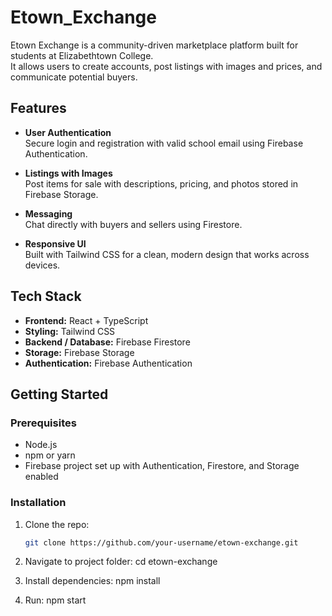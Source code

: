 # Etown_Exchange

Etown Exchange is a community-driven marketplace platform built for students at Elizabethtown College.  
It allows users to create accounts, post listings with images and prices, and communicate potential buyers.

## Features

- **User Authentication**  
  Secure login and registration with valid school email using Firebase Authentication.

- **Listings with Images**  
  Post items for sale with descriptions, pricing, and photos stored in Firebase Storage.

- **Messaging**  
  Chat directly with buyers and sellers using Firestore.

- **Responsive UI**  
  Built with Tailwind CSS for a clean, modern design that works across devices.

## Tech Stack

- **Frontend:** React + TypeScript  
- **Styling:** Tailwind CSS  
- **Backend / Database:** Firebase Firestore  
- **Storage:** Firebase Storage  
- **Authentication:** Firebase Authentication  

## Getting Started

### Prerequisites
- Node.js   
- npm or yarn  
- Firebase project set up with Authentication, Firestore, and Storage enabled  

### Installation
1. Clone the repo:
   ```bash
   git clone https://github.com/your-username/etown-exchange.git
   
2. Navigate to project folder:
  cd etown-exchange

3. Install dependencies:
  npm install

4. Run:
  npm start

